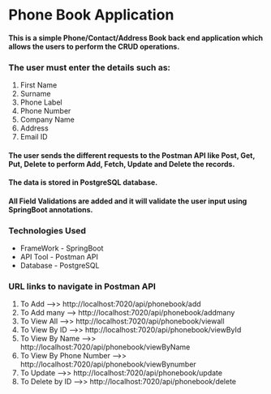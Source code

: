 # Phone Book Application
#### This is a simple Phone/Contact/Address Book back end application which allows the users to perform the CRUD operations.

### The user must enter the details such as:
  <ol>
  <li>First Name</li>
  <li>Surname</li>
  <li>Phone Label</li>
  <li>Phone Number</li>
  <li>Company Name</li>
  <li>Address</li>
  <li>Email ID</li>
  </ol>
  
 #### The user sends the different requests to the Postman API like Post, Get, Put, Delete to perform Add, Fetch, Update and Delete the records.

#### The data is stored in PostgreSQL database.

#### All Field Validations are added and it will validate the user input using SpringBoot annotations.

### Technologies Used
<ul>
  <li>FrameWork - SpringBoot</li>
  <li>API Tool - Postman API</li>
  <li>Database - PostgreSQL</li>
</ul>


### URL links to navigate in Postman API 
  1. To Add -->> http://localhost:7020/api/phonebook/add
  2. To Add many --> http://localhost:7020/api/phonebook/addmany
  3. To View All -->> http://localhost:7020/api/phonebook/viewall
  4. To View By ID -->> http://localhost:7020/api/phonebook/viewById
  5. To View By Name -->> http://localhost:7020/api/phonebook/viewByName
  6. To View By Phone Number -->> http://localhost:7020/api/phonebook/viewBynumber
  7. To Update -->> http://localhost:7020/api/phonebook/update
  8. To Delete by ID -->> http://localhost:7020/api/phonebook/delete
